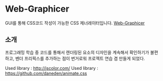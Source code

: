 # Web-Graphicer
GUI를 통해 CSS코드 작성이 가능한 CSS 제너레이터입니다.
[Web-Graphicer](https://yeondooo.github.io/Web-Graphicer/Web-Graphicer/)

## 소개
프로그래밍 학습 중 코드를 통해서 렌더링된 요소의 디자인을 계속해서 확인하기가 불편하고, 벤더 프리픽스를 추가하는 점이 번거로워 프로젝트 연습 겸 만들게 되었다.

Used library : http://jscolor.com/
Used library : https://github.com/daneden/animate.css
